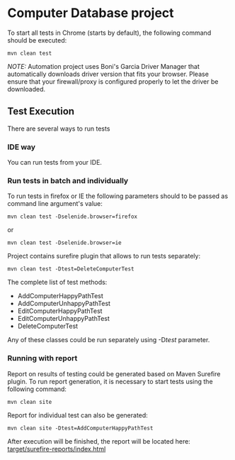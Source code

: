 # Computer Database project

To start all tests in Chrome (starts by default), the following command should be executed:
```
mvn clean test
```
*NOTE:* Automation project uses Boni's Garcia Driver Manager that automatically downloads driver version that fits your browser. Please ensure that your firewall/proxy is configured properly to let the driver be downloaded.

## Test Execution

There are several ways to run tests

### IDE way

You can run tests from your IDE. 

### Run tests in batch and individually

To run tests in firefox or IE the following parameters should to be passed as command line argument's value:
```
mvn clean test -Dselenide.browser=firefox
```
or
```
mvn clean test -Dselenide.browser=ie
```
Project contains surefire plugin that allows to run tests separately:
```
mvn clean test -Dtest=DeleteComputerTest
```
 The complete list of test methods:
 * AddComputerHappyPathTest
 * AddComputerUnhappyPathTest
 * EditComputerHappyPathTest
 * EditComputerUnhappyPathTest
 * DeleteComputerTest
 
Any of these classes could be run separately using -D*test* parameter.
 
### Running with report

 Report on results of testing could be generated based on Maven Surefire plugin.
 To run report generation, it is necessary to start tests using the following command:
 ```
 mvn clean site
```
Report for individual test can also be generated:
```
mvn clean site -Dtest=AddComputerHappyPathTest
```
After execution will be finished, the report will be located here:
[target/surefire-reports/index.html](target/surefire-reports/index.html)